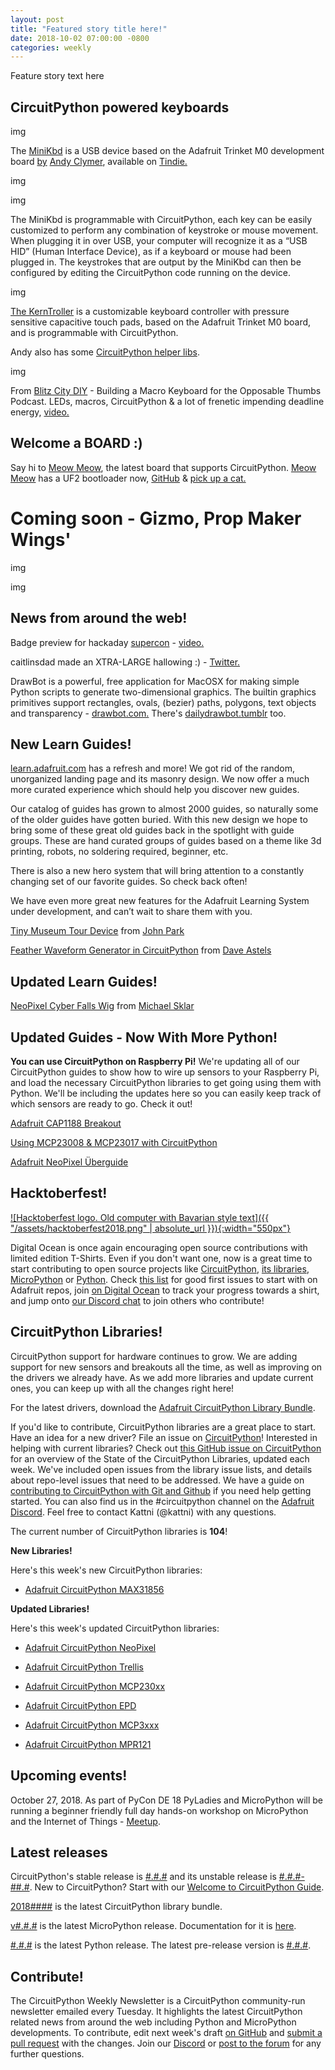 ```yaml
---
layout: post
title: "Featured story title here!"
date: 2018-10-02 07:00:00 -0800
categories: weekly
---
```


Feature story text here

## CircuitPython powered keyboards

img

The [MiniKbd](https://github.com/andyclymer/minikbd) is a USB device based on the Adafruit Trinket M0 development board [by](https://twitter.com/andyclymer/with_replies) [Andy Clymer](http://www.andyclymer.com/), available on [Tindie.](https://www.tindie.com/products/andyclymer/minikbd-little-diy-keyboard-kit-for-the-trinket/) 

img

img

The MiniKbd is programmable with CircuitPython, each key can be easily customized to perform any combination of keystroke or mouse movement. When plugging it in over USB, your computer will recognize it as a “USB HID” (Human Interface Device), as if a keyboard or mouse had been plugged in. The keystrokes that are output by the MiniKbd can then be configured by editing the CircuitPython code running on the device.

img

[The KernTroller](https://github.com/andyclymer/kerntroller) is a customizable keyboard controller with pressure sensitive capacitive touch pads, based on the Adafruit Trinket M0 board, and is programmable with CircuitPython.

Andy also has some [CircuitPython helper libs](https://github.com/andyclymer/circuitpython_libs).

img

From [Blitz City DIY](https://twitter.com/BlitzCityDIY/status/1053721260088311809) - Building a Macro Keyboard for the Opposable Thumbs Podcast. LEDs, macros, CircuitPython & a lot of frenetic impending deadline energy, [video.](https://diode.zone/videos/watch/e52e7464-f904-420e-97e9-a07551ad24a1)

## Welcome a BOARD :)

Say hi to [Meow Meow](https://twitter.com/electronicats/status/1052633419103002624), the latest board that supports CircuitPython. [Meow Meow](https://github.com/ElectronicCats/MeowMeow) has a UF2 bootloader now, [GitHub](https://github.com/adafruit/circuitpython/pull/1275) & [pick up a cat.](https://electroniccats.com/producto/meowmeow/)

# Coming soon - Gizmo, Prop Maker Wings'

img

img

## News from around the web!

Badge preview for hackaday [supercon](https://hackaday.io/superconference/) - [video.](https://youtu.be/5oQJK1Y0E3k)

caitlinsdad made an XTRA-LARGE hallowing :) - [Twitter.](https://twitter.com/caitlinsdad/status/1053726971518222336)

DrawBot is a powerful, free application for MacOSX for making simple Python scripts to generate two-dimensional graphics. The builtin graphics primitives support rectangles, ovals, (bezier) paths, polygons, text objects and transparency - [drawbot.com.](http://www.drawbot.com/) There's [dailydrawbot.tumblr](http://dailydrawbot.tumblr.com/) too.

## New Learn Guides!

[learn.adafruit.com](https://learn.adafruit.com/) has a refresh and more! We got rid of the random, unorganized landing page and its masonry design. We now offer a much more curated experience which should help you discover new guides.

Our catalog of guides has grown to almost 2000 guides, so naturally some of the older guides have gotten buried. With this new design we hope to bring some of these great old guides back in the spotlight with guide groups. These are hand curated groups of guides based on a theme like 3d printing, robots, no soldering required, beginner, etc.

There is also a new hero system that will bring attention to a constantly changing set of our favorite guides. So check back often!

We have even more great new features for the Adafruit Learning System under development, and can’t wait to share them with you.

[Tiny Museum Tour Device](https://learn.adafruit.com/tiny-museum-tour-device) from [John Park](https://learn.adafruit.com/users/johnpark)

[Feather Waveform Generator in CircuitPython](https://learn.adafruit.com/waveform-generator/overview) from [Dave Astels](https://learn.adafruit.com/users/dastels)

## Updated Learn Guides!

[NeoPixel Cyber Falls Wig](https://learn.adafruit.com/neopixel-cyber-falls/circuitpython-code) from [Michael Sklar](https://learn.adafruit.com/users/mikeysklar)

## Updated Guides - Now With More Python!

**You can use CircuitPython on Raspberry Pi!** We're updating all of our CircuitPython guides to show how to wire up sensors to your Raspberry Pi, and load the necessary CircuitPython libraries to get going using them with Python. We'll be including the updates here so you can easily keep track of which sensors are ready to go. Check it out!

[Adafruit CAP1188 Breakout](https://learn.adafruit.com/adafruit-cap1188-breakout)

[Using MCP23008 & MCP23017 with CircuitPython](https://learn.adafruit.com/using-mcp23008-mcp23017-with-circuitpython)

[Adafruit NeoPixel Überguide](https://learn.adafruit.com/adafruit-neopixel-uberguide/the-magic-of-neopixels)

## Hacktoberfest!

[![Hacktoberfest logo. Old computer with Bavarian style text]({{ "/assets/hacktoberfest2018.png" | absolute_url }}){:width="550px"}](https://hacktoberfest.digitalocean.com/)

Digital Ocean is once again encouraging open source contributions with limited edition T-Shirts. Even if you don't want one, now is a great time to start contributing to open source projects like [CircuitPython](https://github.com/adafruit/circuitpython), [its libraries](https://github.com/adafruit/?utf8=%E2%9C%93&q=Adafruit_CircuitPython&type=&language=),  [MicroPython](https://github.com/micropython/micropython) or [Python](https://github.com/python/cpython). Check [this list](https://github.com/search?q=label%3Ahacktoberfest+state%3Aopen+type%3Aissue+user%3Aadafruit) for good first issues to start with on Adafruit repos, join [on Digital Ocean](https://hacktoberfest.digitalocean.com/) to track your progress towards a shirt, and jump onto [our Discord chat](https://adafru.it/discord) to join others who contribute!

## CircuitPython Libraries!

CircuitPython support for hardware continues to grow. We are adding support for new sensors and breakouts all the time, as well as improving on the drivers we already have. As we add more libraries and update current ones, you can keep up with all the changes right here!

For the latest drivers, download the [Adafruit CircuitPython Library Bundle](https://github.com/adafruit/Adafruit_CircuitPython_Bundle/releases/latest).

If you'd like to contribute, CircuitPython libraries are a great place to start. Have an idea for a new driver? File an issue on [CircuitPython](https://github.com/adafruit/circuitpython/issues)! Interested in helping with current libraries? Check out [this GitHub issue on CircuitPython](https://github.com/adafruit/circuitpython/issues/1246) for an overview of the State of the CircuitPython Libraries, updated each week. We've included open issues from the library issue lists, and details about repo-level issues that need to be addressed. We have a guide on [contributing to CircuitPython with Git and Github](https://learn.adafruit.com/contribute-to-circuitpython-with-git-and-github) if you need help getting started. You can also find us in the #circuitpython channel on the [Adafruit Discord](https://adafru.it/discord). Feel free to contact Kattni (@kattni) with any questions.

The current number of CircuitPython libraries is **104**!

**New Libraries!**

Here's this week's new CircuitPython libraries:

* [Adafruit CircuitPython MAX31856](https://github.com/adafruit/Adafruit_CircuitPython_MAX31856)

**Updated Libraries!**

Here's this week's updated CircuitPython libraries:

* [Adafruit CircuitPython NeoPixel](https://github.com/adafruit/Adafruit_CircuitPython_NeoPixel)

* [Adafruit CircuitPython Trellis](https://github.com/adafruit/Adafruit_CircuitPython_Trellis)

* [Adafruit CircuitPython MCP230xx](https://github.com/adafruit/Adafruit_CircuitPython_MCP230xx)

* [Adafruit CircuitPython EPD](https://github.com/adafruit/Adafruit_CircuitPython_EPD)

* [Adafruit CircuitPython MCP3xxx](https://github.com/adafruit/Adafruit_CircuitPython_MCP3xxx)

* [Adafruit CircuitPython MPR121](https://github.com/adafruit/Adafruit_CircuitPython_MPR121)

## Upcoming events!

October 27, 2018. As part of PyCon DE 18 PyLadies and MicroPython will be running a beginner friendly full day hands-on workshop on MicroPython and the Internet of Things - [Meetup](https://www.meetup.com/de-DE/PyData-Suedwest/events/253574767/).

## Latest releases

CircuitPython's stable release is [#.#.#](https://github.com/adafruit/circuitpython/releases/latest) and its unstable release is [#.#.#-##.#](https://github.com/adafruit/circuitpython/releases). New to CircuitPython? Start with our [Welcome to CircuitPython Guide](https://learn.adafruit.com/welcome-to-circuitpython).

[2018####](https://github.com/adafruit/Adafruit_CircuitPython_Bundle/releases/latest) is the latest CircuitPython library bundle.

[v#.#.#](https://micropython.org/download) is the latest MicroPython release. Documentation for it is [here](http://docs.micropython.org/en/latest/pyboard/).

[#.#.#](https://www.python.org/downloads/) is the latest Python release. The latest pre-release version is [#.#.#](https://www.python.org/download/pre-releases/).

## Contribute!

The CircuitPython Weekly Newsletter is a CircuitPython community-run newsletter emailed every Tuesday. It highlights the latest CircuitPython related news from around the web including Python and MicroPython developments. To contribute, edit next week's draft [on GitHub](https://github.com/adafruit/circuitpython-weekly-newsletter/tree/gh-pages/_drafts) and [submit a pull request](https://help.github.com/articles/editing-files-in-your-repository/) with the changes. Join our [Discord](https://adafru.it/discord) or [post to the forum](https://forums.adafruit.com/viewforum.php?f=60) for any further questions.
